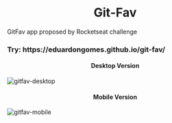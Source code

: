 <h1 align="center"> Git-Fav </h1>
GitFav app proposed by Rocketseat challenge

<h3>Try: https://eduardongomes.github.io/git-fav/ </h3>

<h4 align = 'center'>Desktop Version</h4>

![gitfav-desktop](https://user-images.githubusercontent.com/93016740/177209797-3ae575b1-76e1-42da-a260-ea636747b3fb.png)

<h4 align = 'center'>Mobile Version</h4>

![gitfav-mobile](https://user-images.githubusercontent.com/93016740/177209754-04f0fd34-0446-4e70-a59d-86829a05a41e.png)
